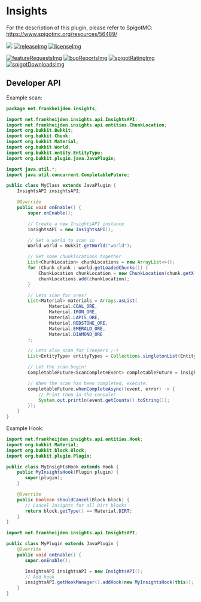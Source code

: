 <!-- Variables (this block will not be visible in the readme -->
[spigot]: https://www.spigotmc.org/resources/56489/
[spigotRatingImg]: https://img.shields.io/badge/dynamic/json.svg?color=brightgreen&label=rating&query=%24.rating.average&suffix=%20%2F%205&url=https%3A%2F%2Fapi.spiget.org%2Fv2%2Fresources%2F56489
[spigotDownloadsImg]: https://img.shields.io/badge/dynamic/json.svg?color=brightgreen&label=downloads%20%28spigotmc.org%29&query=%24.downloads&url=https%3A%2F%2Fapi.spiget.org%2Fv2%2Fresources%2F56489
[issues]: https://github.com/FrankHeijden/Insights/issues
[wiki]: https://github.com/FrankHeijden/Insights/wiki
[release]: https://github.com/FrankHeijden/Insights/releases/latest
[releaseImg]: https://img.shields.io/github/release/FrankHeijden/Insights.svg?label=github%20release
[license]: https://github.com/FrankHeijden/Insights/blob/master/LICENSE
[licenseImg]: https://img.shields.io/github/license/FrankHeijden/Insights.svg
[bugReports]: https://github.com/FrankHeijden/Insights/issues?q=is%3Aissue+is%3Aopen+label%3Abug
[bugReportsImg]: https://img.shields.io/github/issues/FrankHeijden/Insights/bug.svg?label=bug%20reports
[reportBug]: https://github.com/FrankHeijden/Insights/issues/new?labels=bug&template=bug.md
[featureRequests]: https://github.com/FrankHeijden/Insights/issues?q=is%3Aissue+is%3Aopen+label%3Aenhancement
[featureRequestsImg]: https://img.shields.io/github/issues/FrankHeijden/Insights/enhancement.svg?label=feature%20requests&color=informational
[requestFeature]: https://github.com/FrankHeijden/Insights/issues/new?labels=enhancement&template=feature.md
[config]: https://github.com/FrankHeijden/Insights/blob/master/resources/config.yml
<!-- End of variables block -->


Insights
===========

For the description of this plugin, please refer to SpigotMC: https://www.spigotmc.org/resources/56489/

[![](https://jitpack.io/v/FrankHeijden/Insights.svg)](https://jitpack.io/#FrankHeijden/Insights) [![releaseImg]][release] [![licenseImg]][license]

[![featureRequestsImg]][featureRequests] [![bugReportsImg]][bugReports]
[![spigotRatingImg]][spigot] [![spigotDownloadsImg]][spigot]

Developer API
------
Example scan:
```java
package net.frankheijden.insights;

import net.frankheijden.insights.api.InsightsAPI;
import net.frankheijden.insights.api.entities.ChunkLocation;
import org.bukkit.Bukkit;
import org.bukkit.Chunk;
import org.bukkit.Material;
import org.bukkit.World;
import org.bukkit.entity.EntityType;
import org.bukkit.plugin.java.JavaPlugin;

import java.util.*;
import java.util.concurrent.CompletableFuture;

public class MyClass extends JavaPlugin {
    InsightsAPI insightsAPI;

    @Override
    public void onEnable() {
        super.onEnable();

        // Create a new InsightsAPI instance
        insightsAPI = new InsightsAPI();

        // Get a world to scan in
        World world = Bukkit.getWorld("world");

        // Get some chunklocations together
        List<ChunkLocation> chunkLocations = new ArrayList<>();
        for (Chunk chunk : world.getLoadedChunks()) {
            ChunkLocation chunkLocation = new ChunkLocation(chunk.getX(), chunk.getZ());
            chunkLocations.add(chunkLocation);
        }

        // Lets scan for ores!
        List<Material> materials = Arrays.asList(
                Material.COAL_ORE,
                Material.IRON_ORE,
                Material.LAPIS_ORE,
                Material.REDSTONE_ORE,
                Material.EMERALD_ORE,
                Material.DIAMOND_ORE
        );

        // Lets also scan for Creepers ;-)
        List<EntityType> entityTypes = Collections.singletonList(EntityType.CREEPER);

        // Let the scan begin!
        CompletableFuture<ScanCompleteEvent> completableFuture = insightsAPI.scan(world, chunkLocations, materials, entityTypes);

        // When the scan has been completed, execute:
        completableFuture.whenCompleteAsync((event, error) -> {
            // Print them in the console!
            System.out.println(event.getCounts().toString());
        });
    }
}
```

Example Hook:
```java
import net.frankheijden.insights.api.entities.Hook;
import org.bukkit.Material;
import org.bukkit.block.Block;
import org.bukkit.plugin.Plugin;

public class MyInsightsHook extends Hook {
    public MyInsightsHook(Plugin plugin) {
       super(plugin);
    }

    @Override
    public boolean shouldCancel(Block block) {
       // Cancel Insights for all Dirt blocks
       return block.getType() == Material.DIRT;
    }
}
```
```java
import net.frankheijden.insights.api.InsightsAPI;

public class MyPlugin extends JavaPlugin {
    @Override
    public void onEnable() {
       super.onEnable();

       InsightsAPI insightsAPI = new InsightsAPI();
       // Add hook
       insightsAPI.getHookManager().addHook(new MyInsightsHook(this));
    }
}
```